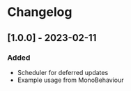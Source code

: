 # Changelog

## [1.0.0] - 2023-02-11

### Added
- Scheduler for deferred updates
- Example usage from MonoBehaviour